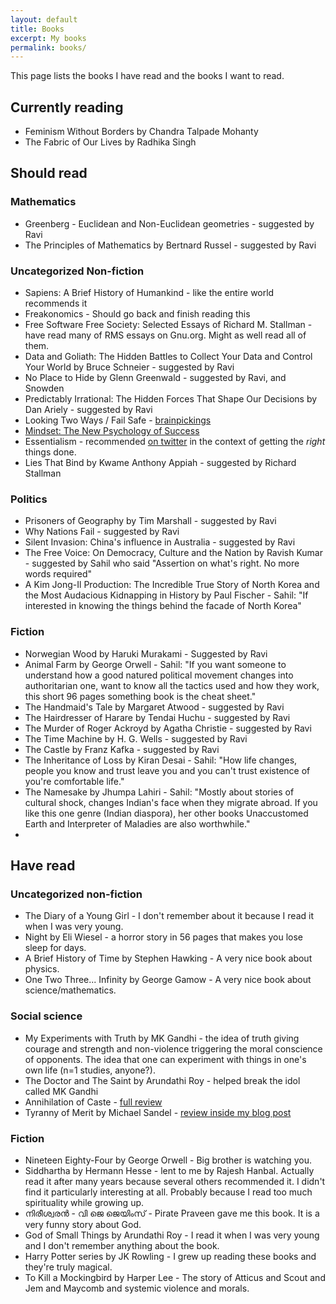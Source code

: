 ```yaml
---
layout: default
title: Books
excerpt: My books
permalink: books/
---
```


This page lists the books I have read and the books I want to read.

## Currently reading ##

* Feminism Without Borders by Chandra Talpade Mohanty
* The Fabric of Our Lives by Radhika Singh

## Should read ##

### Mathematics

* Greenberg - Euclidean and Non-Euclidean geometries - suggested by Ravi
* The Principles of Mathematics by Bertnard Russel - suggested by Ravi


### Uncategorized Non-fiction

* Sapiens: A Brief History of Humankind - like the entire world recommends it
* Freakonomics - Should go back and finish reading this
* Free Software Free Society: Selected Essays of Richard M. Stallman - have read many of RMS essays on Gnu.org. Might as well read all of them.
* Data and Goliath: The Hidden Battles to Collect Your Data and Control Your World by Bruce Schneier - suggested by Ravi
* No Place to Hide by Glenn Greenwald - suggested by Ravi, and Snowden
* Predictably Irrational: The Hidden Forces That Shape Our Decisions by Dan Ariely - suggested by Ravi
* Looking Two Ways / Fail Safe - [brainpickings](https://www.brainpickings.org/2013/05/15/debbie-millman-look-both-ways-fail-safe/)
* [Mindset: The New Psychology of Success](https://www.brainpickings.org/2014/01/29/carol-dweck-mindset/)
* Essentialism - recommended [on twitter](https://twitter.com/RheumEpi/status/1376380207263666187?s=20) in the context of getting the *right* things done.
* Lies That Bind by Kwame Anthony Appiah - suggested by Richard Stallman

### Politics

* Prisoners of Geography by Tim Marshall - suggested by Ravi
* Why Nations Fail - suggested by Ravi
* Silent Invasion: China's influence in Australia - suggested by Ravi
* The Free Voice: On Democracy, Culture and the Nation by Ravish Kumar - suggested by Sahil who said "Assertion on what's right. No more words required"
* A Kim Jong-Il Production: The Incredible True Story of North Korea and the Most Audacious Kidnapping in History by Paul Fischer - Sahil: "If interested in knowing the things behind the facade of North Korea"

### Fiction

* Norwegian Wood by Haruki Murakami - Suggested by Ravi
* Animal Farm by George Orwell - Sahil: "If you want someone to understand how a good natured political movement changes into authoritarian one, want to know all the tactics used and how they work, this short 96 pages something book is the cheat sheet."
* The Handmaid's Tale by Margaret Atwood - suggested by Ravi
* The Hairdresser of Harare by Tendai Huchu - suggested by Ravi
* The Murder of Roger Ackroyd by Agatha Christie - suggested by Ravi
* The Time Machine by H. G. Wells - suggested by Ravi
* The Castle by Franz Kafka - suggested by Ravi
* The Inheritance of Loss by Kiran Desai - Sahil: "How life changes, people you know and trust leave you and you can't trust existence of you're comfortable life."
* The Namesake by Jhumpa Lahiri - Sahil: "Mostly about stories of cultural shock, changes Indian's face when they migrate abroad. If you like this one genre (Indian diaspora), her other books Unaccustomed Earth and Interpreter of Maladies are also worthwhile."
* 


## Have read ##

### Uncategorized non-fiction

* The Diary of a Young Girl - I don't remember about it because I read it when I was very young.
* Night by Eli Wiesel - a horror story in 56 pages that makes you lose sleep for days.
* A Brief History of Time by Stephen Hawking - A very nice book about physics.
* One Two Three... Infinity by George Gamow - A very nice book about science/mathematics.

### Social science

* My Experiments with Truth by MK Gandhi - the idea of truth giving courage and strength and non-violence triggering the moral conscience of opponents. The idea that one can experiment with things in one's own life (n=1 studies, anyone?).
* The Doctor and The Saint by Arundathi Roy - helped break the idol called MK Gandhi
* Annihilation of Caste - [full review](https://blog.learnlearn.in/2020/12/annihilation-of-caste.html)
* Tyranny of Merit by Michael Sandel - [review inside my blog post](https://blog.learnlearn.in/2020/12/what-to-do-with-privilege.html)

### Fiction

* Nineteen Eighty-Four by George Orwell - Big brother is watching you.
* Siddhartha by Hermann Hesse - lent to me by Rajesh Hanbal. Actually read it after many years because several others recommended it. I didn't find it particularly interesting at all. Probably because I read too much spirituality while growing up.
* നിരീശ്വരന്‍ - വി ജെ ജെയിംസ്  - Pirate Praveen gave me this book. It is a very funny story about God.
* God of Small Things by Arundathi Roy - I read it when I was very young and I don't remember anything about the book.
* Harry Potter series by JK Rowling - I grew up reading these books and they're truly magical.
* To Kill a Mockingbird by Harper Lee - The story of Atticus and Scout and Jem and Maycomb and systemic violence and morals.
